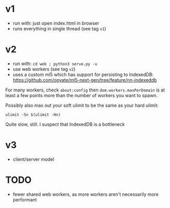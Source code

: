 # v1

- run with: just open index.html in browser
- runs everything in single thread (see tag `v1`)

# v2

- run with: `cd web ; python3 serve.py -u`
- use web workers (see tag `v2`)
- uses a custom ml5 which has support for persisting to IndexedDB: https://github.com/opyate/ml5-next-gen/tree/feature/nn-indexeddb

For many workers, check `about:config` then `dom.workers.maxPerDomain` is at least a few points more than the number of workers you want to spawn.
 
Possibly also max out your soft ulimit to be the same as your hard ulimit:

```
ulimit -Sn $(ulimit -Hn)
```

Quite slow, still. I suspect that IndexedDB is a bottleneck

# v3

- client/server model


# TODO

- fewer shared web workers, as more workers aren't necessarily more performant


